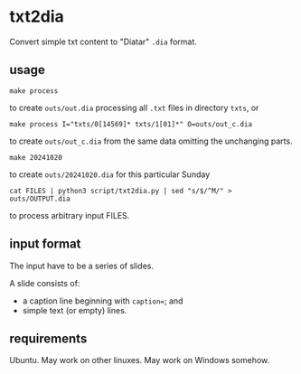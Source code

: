 # txt2dia
Convert simple txt content to "Diatar" `.dia` format.

## usage

```
make process
```

to create `outs/out.dia` processing all `.txt` files in directory `txts`, or

```
make process I="txts/0[14569]* txts/1[01]*" O=outs/out_c.dia
```

to create `outs/out_c.dia` from the same data omitting the unchanging parts.

```
make 20241020
```

to create `outs/20241020.dia` for this particular Sunday

```
cat FILES | python3 script/txt2dia.py | sed "s/$/^M/" > outs/OUTPUT.dia
```

to process arbitrary input FILES.

## input format

The input have to be a series of slides.

A slide consists of:
 * a caption line beginning with `caption=`; and
 * simple text (or empty) lines.

## requirements

Ubuntu. May work on other linuxes. May work on Windows somehow.

